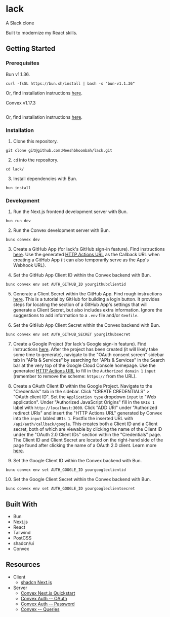 # lack
A Slack clone

Built to modernize my React skills.

## Getting Started
### Prerequisites
Bun v1.1.36. 
```
curl -fsSL https://bun.sh/install | bash -s "bun-v1.1.36"
```
Or, find installation instructions [here](https://bun.sh/docs/installation#:~:text=To%20install%20a%20specific%20version%20of%20Bun%2C%20you%20can%20pass,or%20bun%2Dv1.1.1%20.).

Convex v1.17.3
```
```
Or, find installation instructions [here]().

### Installation
1. Clone this repository.
```
git clone git@github.com:Meeshbhoombah/lack.git
```

2. `cd` into the repository.
```
cd lack/
```

3. Install dependencies with Bun.
```
bun install
```

### Development
1. Run the Next.js frontend development server with Bun.
```
bun run dev
```

2. Run the Convex development server with Bun.
```
bunx convex dev
```

3. Create a GitHub App (for lack's GitHub sign-in feature). Find instructions 
   [here](https://docs.github.com/en/apps/creating-github-apps/registering-a-github-app/registering-a-github-app#registering-a-github-app). 
   Use the generated [HTTP Actions URL](https://labs.convex.dev/auth/config/oauth#callback-url) 
   as the Callback URL when creating a GitHub App (it can also temporarily 
   serve as the App's Webhook URL).
 
4. Set the GitHub App Client ID within the Convex backend with Bun.
```
bunx convex env set AUTH_GITHUB_ID yourgithubclientid
```

5. Generate a Client Secret within the GitHub App. Find rough instructions 
   [here](https://docs.github.com/en/apps/creating-github-apps/writing-code-for-a-github-app/building-a-login-with-github-button-with-a-github-app#store-the-client-id-and-client-secret).
   This is a tutorial by GitHub for building a login button. It provides steps
   for locating the section of a GitHub App's settings that will generate a
   Client Secret, but also includes extra information. Ignore the suggestions
   to add information to a `.env` file and/or `Gemfile`.

6. Set the GitHub App Client Secret within the Convex backend with Bun.
```
bunx convex env set AUTH_GITHUB_SECRET yourgithubsecret
```

7. Create a Google Project (for lack's Google sign-in feature). Find 
   instructions [here](https://developers.google.com/workspace/guides/create-project).
   After the project has been created (it will likely take some time to 
   generate), navigate to the "OAuth consent screen" sidebar tab in "APIs & 
   Services" by searching for "APIs & Services" in the Search bar at the very 
   top of the Google Cloud Console homepage. Use the generated [HTTP Actions 
   URL](https://developers.google.com/workspace/guides/create-project)
   to fill in the `Authorized domain 1` `input` (remember to remove the scheme:
   `https://` from the URL).

8. Create a OAuth Client ID within the Google Project. Navigate to the 
   "Credentials" tab in the sidebar. Click "CREATE CREDENTIALS" > "OAuth client 
   ID". Set the `Application type` dropdown `input` to "Web application". Under
   "Authorized JavaScript Origins" fill in the `URIs 1` label with 
   `http://localhost:3000`. Click "ADD URI" under "Authorized redirect URIs" and
   insert the "HTTP Actions URL" generated by Convex into the `input` labled 
   `URIs 1`. Postfix the inserted URL with `/api/auth/callback/google`. This 
   creates both a Client ID and a Client secret, both of which are viewable by
   clicking the name of the Client ID under the "OAuth 2.0 Client IDs" section 
   within the "Credentials" page. The Client ID and Client Secret are located
   on the right-hand side of the page found after clicking the name of a OAuth 
   2.0 client. Learn more [here](https://support.google.com/cloud/answer/6158849?hl=en). 

9. Set the Google Client ID within the Convex backend with Bun.
```
bunx convex env set AUTH_GOOGLE_ID yourgoogleclientid
```

10. Set the Google Client Secret within the Convex backend with Bun.
```
bunx convex env set AUTH_GOOGLE_ID yourgoogleclientsecret
```

## Built With
- Bun
- Next.js
- React
- Tailwind
- PostCSS
- shadcn/ui
- Convex

## Resources
- Client
    + [shadcn Next.js](https://ui.shadcn.com/docs/installation/next)
- Server
    + [Convex Next.js Quickstart](https://docs.convex.dev/quickstart/nextjs)
    + [Convex Auth -- OAuth](https://labs.convex.dev/auth/config/oauth)
    + [Convex Auth -- Password](https://labs.convex.dev/auth/config/passwords)
    + [Convex -- Queries](https://docs.convex.dev/functions/query-functions)

